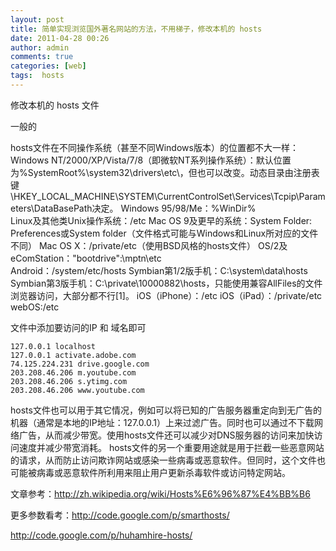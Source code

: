 ```yaml
---
layout: post
title: 简单实现浏览国外著名网站的方法，不用梯子，修改本机的 hosts
date: 2011-04-28 00:26
author: admin
comments: true
categories: [web]
tags:  hosts
---
```

修改本机的 hosts 文件

一般的

hosts文件在不同操作系统（甚至不同Windows版本）的位置都不大一样：
Windows NT/2000/XP/Vista/7/8（即微软NT系列操作系统）：默认位置为%SystemRoot%\system32\drivers\etc\，但也可以改变。动态目录由注册表键\HKEY_LOCAL_MACHINE\SYSTEM\CurrentControlSet\Services\Tcpip\Parameters\DataBasePath决定。
Windows 95/98/Me：%WinDir%\
Linux及其他类Unix操作系统：/etc
Mac OS 9及更早的系统：System Folder: Preferences或System folder（文件格式可能与Windows和Linux所对应的文件不同）
Mac OS X：/private/etc（使用BSD风格的hosts文件）
OS/2及eComStation："bootdrive":\mptn\etc\
Android：/system/etc/hosts
Symbian第1/2版手机：C:\system\data\hosts
Symbian第3版手机：C:\private\10000882\hosts，只能使用兼容AllFiles的文件浏览器访问，大部分都不行[1]。
iOS（iPhone）：/etc
iOS（iPad）：/private/etc
webOS:/etc

文件中添加要访问的IP 和 域名即可

	127.0.0.1 localhost
	127.0.0.1 activate.adobe.com
	74.125.224.231 drive.google.com
	203.208.46.206 m.youtube.com
	203.208.46.206 s.ytimg.com
	203.208.46.206 www.youtube.com

hosts文件也可以用于其它情况，例如可以将已知的广告服务器重定向到无广告的机器（通常是本地的IP地址：127.0.0.1）上来过滤广告。同时也可以通过不下载网络广告，从而减少带宽。使用hosts文件还可以减少对DNS服务器的访问来加快访问速度并减少带宽消耗。
hosts文件的另一个重要用途就是用于拦截一些恶意网站的请求，从而防止访问欺诈网站或感染一些病毒或恶意软件。但同时，这个文件也可能被病毒或恶意软件所利用来阻止用户更新杀毒软件或访问特定网站。

文章参考：<http://zh.wikipedia.org/wiki/Hosts%E6%96%87%E4%BB%B6>

更多参数看考：<http://code.google.com/p/smarthosts/>

<http://code.google.com/p/huhamhire-hosts/>
 

